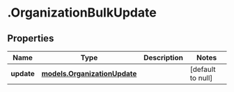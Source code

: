 # .OrganizationBulkUpdate

## Properties
Name | Type | Description | Notes
------------ | ------------- | ------------- | -------------
**update** | [**models.OrganizationUpdate**](models.OrganizationUpdate.md) |  | [default to null]


